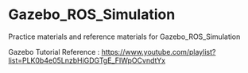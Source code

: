# Gazebo_ROS_Simulation
Practice materials and reference materials for Gazebo_ROS_Simulation

Gazebo Tutorial Reference : https://www.youtube.com/playlist?list=PLK0b4e05LnzbHiGDGTgE_FIWpOCvndtYx 
